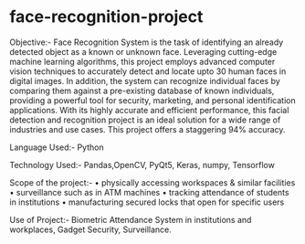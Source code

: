 # face-recognition-project
Objective:-
Face Recognition System is the task of identifying an already detected object as a known or unknown face. Leveraging cutting-edge machine learning algorithms, this project employs advanced computer vision techniques to accurately detect and locate upto 30 human faces in digital images. In addition, the system can recognize individual faces by comparing them against a pre-existing database of known individuals, providing a powerful tool for security, marketing, and personal identification applications. With its highly accurate and efficient performance, this facial detection and recognition project is an ideal solution for a wide range of industries and use cases. This project offers a staggering 94% accuracy.

Language Used:-
Python

Technology Used:-
Pandas,OpenCV, PyQt5, Keras, numpy, Tensorflow

Scope of the project:-
• physically accessing workspaces & similar facilities
• surveillance such as in ATM machines
• tracking attendance of students in institutions
• manufacturing secured locks that open for specific users

Use of Project:-
Biometric Attendance System in institutions and workplaces, Gadget Security, Surveillance.
